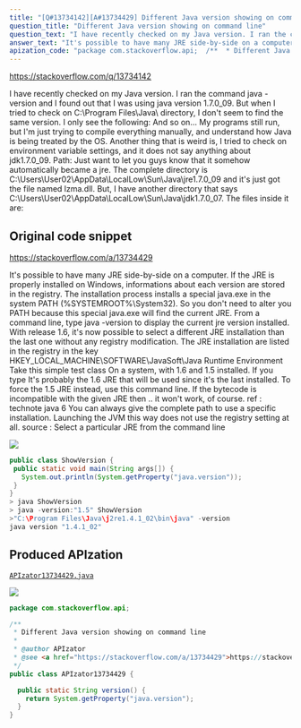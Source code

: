 ```yaml
---
title: "[Q#13734142][A#13734429] Different Java version showing on command line"
question_title: "Different Java version showing on command line"
question_text: "I have recently checked on my Java version. I ran the command java -version and I found out that I was using java version 1.7.0_09. But when I tried to check on C:\\Program Files\\Java\\ directory, I don't seem to find the same version. I only see the following: And so on... My programs still run, but I'm just trying to compile everything manually, and understand how Java is being treated by the OS. Another thing that is weird is, I tried to check on environment variable settings, and it does not say anything about jdk1.7.0_09. Path: Just want to let you guys know that it somehow automatically became a jre. The complete directory is C:\\Users\\User02\\AppData\\LocalLow\\Sun\\Java\\jre1.7.0_09 and it's just got the file named lzma.dll. But, I have another directory that says C:\\Users\\User02\\AppData\\LocalLow\\Sun\\Java\\jdk1.7.0_07. The files inside it are:"
answer_text: "It's possible to have many JRE side-by-side on a computer. If the JRE is properly installed on Windows, informations about each version are stored in the registry. The installation process installs a special java.exe in the system PATH (%SYSTEMROOT%\\System32). So you don't need to alter you PATH because this special java.exe will find the current JRE. From a command line, type java -version to display the current jre version installed. With release 1.6, it's now possible to select a different JRE installation than the last one without any registry modification. The JRE installation are listed in the registry in the key HKEY_LOCAL_MACHINE\\SOFTWARE\\JavaSoft\\Java Runtime Environment Take this simple test class On a system, with 1.6 and 1.5 installed. If you type It's probably the 1.6 JRE that will be used since it's the last installed. To force the 1.5 JRE instead, use this command line. If the bytecode is incompatible with the given JRE then .. it won't work, of course. ref :  technote java 6 You can always give the complete path to use a specific installation. Launching the JVM this way does not use the registry setting at all. source : Select a particular JRE from the command line"
apization_code: "package com.stackoverflow.api;  /**  * Different Java version showing on command line  *  * @author APIzator  * @see <a href=\"https://stackoverflow.com/a/13734429\">https://stackoverflow.com/a/13734429</a>  */ public class APIzator13734429 {    public static String version() {     return System.getProperty(\"java.version\");   } }"
---
```


https://stackoverflow.com/q/13734142

I have recently checked on my Java version. I ran the command java -version and I found out that I was using java version 1.7.0_09. But when I tried to check on C:\Program Files\Java\ directory, I don&#x27;t seem to find the same version. I only see the following:
And so on...
My programs still run, but I&#x27;m just trying to compile everything manually, and understand how Java is being treated by the OS.
Another thing that is weird is, I tried to check on environment variable settings, and it does not say anything about jdk1.7.0_09.
Path:
Just want to let you guys know that it somehow automatically became a jre.
The complete directory is C:\Users\User02\AppData\LocalLow\Sun\Java\jre1.7.0_09 and it&#x27;s just got the file named lzma.dll.
But, I have another directory that says C:\Users\User02\AppData\LocalLow\Sun\Java\jdk1.7.0_07. The files inside it are:



## Original code snippet

https://stackoverflow.com/a/13734429

It&#x27;s possible to have many JRE side-by-side on a computer.
If the JRE is properly installed on Windows, informations about each version are stored in the registry. The installation process installs a special java.exe in the system PATH (%SYSTEMROOT%\System32). So you don&#x27;t need to alter you PATH because this special java.exe will find the current JRE. From a command line, type java -version to display the current jre version installed.
With release 1.6, it&#x27;s now possible to select a different JRE installation than the last one without any registry modification.
The JRE installation are listed in the registry in the key
HKEY_LOCAL_MACHINE\SOFTWARE\JavaSoft\Java Runtime Environment
Take this simple test class
On a system, with 1.6 and 1.5 installed. If you type
It&#x27;s probably the 1.6 JRE that will be used since it&#x27;s the last installed.
To force the 1.5 JRE instead, use this command line.
If the bytecode is incompatible with the given JRE then .. it won&#x27;t work, of course.
ref :  technote java 6
You can always give the complete path to use a specific installation. Launching the JVM this way does not use the registry setting at all.
source : Select a particular JRE from the command line

<div class="code-logo"><img src="/stackoverflow.png" /></div>

```java
public class ShowVersion {
 public static void main(String args[]) {
   System.out.println(System.getProperty("java.version"));
 }
}
> java ShowVersion
> java -version:"1.5" ShowVersion
>"C:\Program Files\Java\j2re1.4.1_02\bin\java" -version
java version "1.4.1_02"
```

## Produced APIzation

[`APIzator13734429.java`](https://github.com/pasqualesalza/apization-temp/raw/main/data/search/APIzator13734429.java)

<div class="code-logo"><img src="/apizator.png" /></div>

```java
package com.stackoverflow.api;

/**
 * Different Java version showing on command line
 *
 * @author APIzator
 * @see <a href="https://stackoverflow.com/a/13734429">https://stackoverflow.com/a/13734429</a>
 */
public class APIzator13734429 {

  public static String version() {
    return System.getProperty("java.version");
  }
}

```